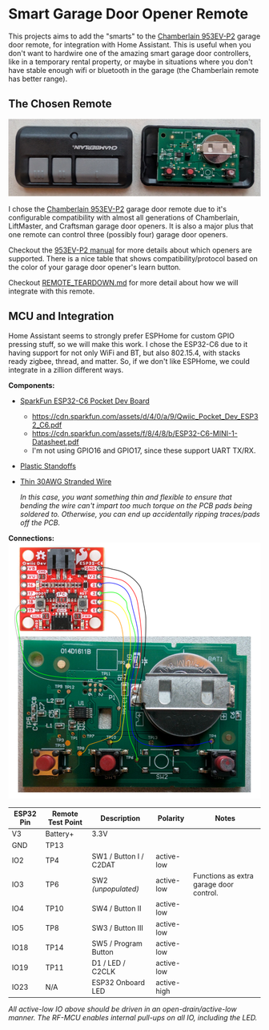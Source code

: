# Smart Garage Door Opener Remote

This projects aims to add the "smarts" to the [Chamberlain 953EV-P2]
garage door remote, for integration with Home Assistant. This is useful when
you don't want to hardwire one of the amazing smart garage door controllers,
like in a temporary rental property, or maybe in situations where you don't
have stable enough wifi or bluetooth in the garage (the Chamberlain remote has
better range).

## The Chosen Remote

![](images/open-case.jpg)

I chose the [Chamberlain 953EV-P2] garage door remote due to it's configurable
compatibility with almost all generations of Chamberlain, LiftMaster, and
Craftsman garage door openers. It is also a major plus that one remote can
control three (possibly four) garage door openers.

Checkout the [953EV-P2 manual] for more details about which openers are
supported. There is a nice table that shows compatibility/protocol based on the
color of your garage door opener's learn button.

Checkout [REMOTE_TEARDOWN.md](REMOTE_TEARDOWN.md) for more detail about how we
will integrate with this remote.

[Chamberlain 953EV-P2]: https://www.chamberlain.com/3-button-visor-garage-door-remote/p/G953EV-P2MC
[953EV-P2 manual]: https://cgi.widen.net/content/uc9vrtoywt/original/114A5043.pdf?u=mcyivk&download=true

## MCU and Integration

Home Assistant seems to strongly prefer ESPHome for custom GPIO pressing stuff,
so we will make this work. I chose the ESP32-C6 due to it having support for
not only WiFi and BT, but also 802.15.4, with stacks ready zigbee, thread, and
matter. So, if we don't like ESPHome, we could integrate in a zillion different
ways.

**Components:**
* [SparkFun ESP32-C6 Pocket Dev Board](https://www.sparkfun.com/sparkfun-qwiic-pocket-development-board-esp32-c6.html)
  - https://cdn.sparkfun.com/assets/d/4/0/a/9/Qwiic_Pocket_Dev_ESP32_C6.pdf
  - https://cdn.sparkfun.com/assets/f/8/4/8/b/ESP32-C6-MINI-1-Datasheet.pdf
  - I'm not using GPIO16 and GPIO17, since these support UART TX/RX.
* [Plastic Standoffs](https://a.co/d/6FvDC4v)
* [Thin 30AWG Stranded Wire](https://a.co/d/5y5EgwZ)

   *In this case, you want something thin and flexible to ensure that bending
   the wire can't impart too much torque on the PCB pads being soldered to.
   Otherwise, you can end up accidentally ripping traces/pads off the PCB.*

**Connections:**
![](images/wiring.svg)

ESP32 Pin  |  Remote Test Point | Description            | Polarity      | Notes
---------- | -----------------  | ---------------------- | ------------- | -----
V3         | Battery+           | 3.3V                   |               |
GND        | TP13               |                        |               |
IO2        | TP4                | SW1 / Button I / C2DAT | active-low    |
IO3        | TP6                | SW2 *(unpopulated)*    | active-low    | Functions as extra garage door control.
IO4        | TP10               | SW4 / Button II        | active-low    |
IO5        | TP8                | SW3 / Button III       | active-low    |
IO18       | TP14               | SW5 / Program Button   | active-low    |
IO19       | TP11               | D1 / LED / C2CLK       | active-low    |
IO23       | N/A                | ESP32 Onboard LED      | active-high   |

*All active-low IO above should be driven in an open-drain/active-low manner.
The RF-MCU enables internal pull-ups on all IO, including the LED.*

